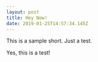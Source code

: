 ```yaml
---
layout: post
title: Hey Now!
date: 2019-01-25T14:57:34.145Z
---
```

This is a sample short. Just a test. 

Yes, this is a test!
